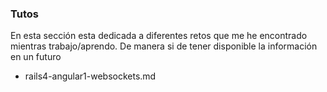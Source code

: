 ### Tutos

En esta sección esta dedicada a diferentes retos que me he encontrado mientras trabajo/aprendo. De manera si de tener disponible la información en un futuro

* rails4-angular1-websockets.md
